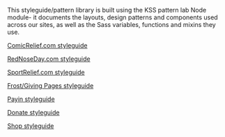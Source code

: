 This styleguide/pattern library is built using the KSS pattern lab Node module- it documents the layouts, design patterns and components used across our sites, as well as the Sass variables, functions and mixins they use.

<p><a href="cr/index.html" class="link link--red">ComicRelief.com styleguide</a></p>
<p><a href="rnd/index.html" class="link link--red">RedNoseDay.com styleguide</a></p>
<p><a href="sr/index.html" class="link link--red">SportRelief.com styleguide</a></p>
<p><a href="frost/index.html" class="link link--red">Frost/Giving Pages styleguide</a></p>
<p><a href="payin/index.html" class="link link--red">Payin styleguide</a></p>
<p><a href="donate/index.html" class="link link--red">Donate styleguide</a></p>
<p><a href="shop/index.html" class="link link--red">Shop styleguide</a></p>
